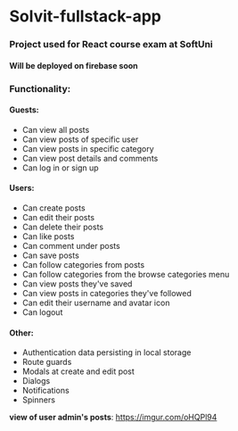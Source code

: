 # Solvit-fullstack-app 
### Project used for React course exam at SoftUni 
#### Will be deployed on firebase soon

### Functionality:
#### Guests:
- Can view all posts
- Can view posts of specific user
- Can view posts in specific category
- Can view post details and comments
- Can log in or sign up
#### Users:
- Can create posts
- Can edit their posts
- Can delete their posts
- Can like posts
- Can comment under posts
- Can save posts
- Can follow categories from posts
- Can follow categories from the browse categories menu
- Can view posts they've saved
- Can view posts in categories they've followed
- Can edit their username and avatar icon
- Can logout
#### Other:
- Authentication data persisting in local storage
- Route guards
- Modals at create and edit post
- Dialogs
- Notifications
- Spinners

**view of user admin's posts**: 
https://imgur.com/oHQPl94

